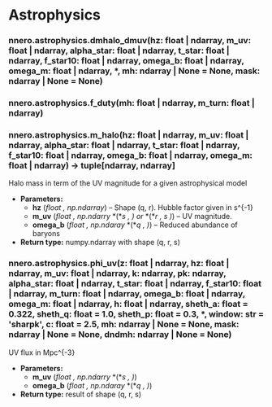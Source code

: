 # Astrophysics

### nnero.astrophysics.dmhalo_dmuv(hz: float | ndarray, m_uv: float | ndarray, alpha_star: float | ndarray, t_star: float | ndarray, f_star10: float | ndarray, omega_b: float | ndarray, omega_m: float | ndarray, \*, mh: ndarray | None = None, mask: ndarray | None = None)

### nnero.astrophysics.f_duty(mh: float | ndarray, m_turn: float | ndarray)

### nnero.astrophysics.m_halo(hz: float | ndarray, m_uv: float | ndarray, alpha_star: float | ndarray, t_star: float | ndarray, f_star10: float | ndarray, omega_b: float | ndarray, omega_m: float | ndarray) → tuple[ndarray, ndarray]

Halo mass in term of the UV magnitude for a given astrophysical model

* **Parameters:**
  * **hz** (*float* *,* *np.ndarray*) – Shape (q, r). Hubble factor given in s^{-1}
  * **m_uv** (*float* *,* *np.ndarry* *(**s* *,* *) or*  *(**r* *,* *s* *)*) – UV magnitude.
  * **omega_b** (*float* *,* *np.ndaray* *(**q* *,* *)*) – Reduced abundance of baryons
* **Return type:**
  numpy.ndarray with shape (q, r, s)

### nnero.astrophysics.phi_uv(z: float | ndarray, hz: float | ndarray, m_uv: float | ndarray, k: ndarray, pk: ndarray, alpha_star: float | ndarray, t_star: float | ndarray, f_star10: float | ndarray, m_turn: float | ndarray, omega_b: float | ndarray, omega_m: float | ndarray, h: float | ndarray, sheth_a: float = 0.322, sheth_q: float = 1.0, sheth_p: float = 0.3, \*, window: str = 'sharpk', c: float = 2.5, mh: ndarray | None = None, mask: ndarray | None = None, dndmh: ndarray | None = None)

UV flux in Mpc^{-3}

* **Parameters:**
  * **m_uv** (*float* *,* *np.ndarry* *(**s* *,* *)*)
  * **omega_b** (*float* *,* *np.ndaray* *(**q* *,* *)*)
* **Return type:**
  result of shape (q, r, s)

